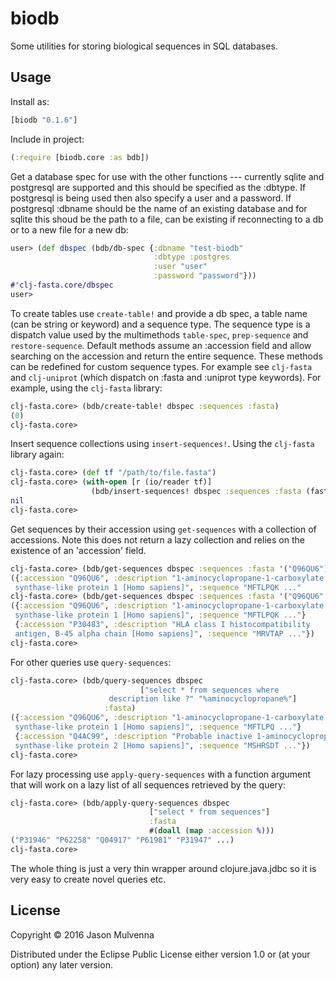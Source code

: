 # biodb

Some utilities for storing biological sequences in SQL databases.

## Usage

Install as:

```clj
[biodb "0.1.6"]
```

Include in project:

```clj
(:require [biodb.core :as bdb])
```

Get a database spec for use with the other functions --- currently
sqlite and postgresql are supported and this should be specified as
the :dbtype. If postgresql is being used then also specify a user and
a password. If postgresql :dbname should be the name of an existing
database and for sqlite this shoud be the path to a file, can be
existing if reconnecting to a db or to a new file for a new db:

```clj
user> (def dbspec (bdb/db-spec {:dbname "test-biodb"
                                :dbtype :postgres
                                :user "user"
                                :password "password"}))
#'clj-fasta.core/dbspec
user>
```

To create tables use `create-table!` and provide a db spec, a table
name (can be string or keyword) and a sequence type. The sequence type
is a dispatch value used by the multimethods `table-spec`,
`prep-sequence` and `restore-sequence`. Default methods assume an
:accession field and allow searching on the accession and return the
entire sequence. These methods can be redefined for custom sequence
types. For example see `clj-fasta` and `clj-uniprot` (which dispatch
on :fasta and :uniprot type keywords). For example, using the
`clj-fasta` library:

```clj
clj-fasta.core> (bdb/create-table! dbspec :sequences :fasta)
(0)
clj-fasta.core>
```

Insert sequence collections using `insert-sequences!`. Using the
`clj-fasta` library again:

```clj
clj-fasta.core> (def tf "/path/to/file.fasta")
clj-fasta.core> (with-open [r (io/reader tf)]
                  (bdb/insert-sequences! dbspec :sequences :fasta (fasta-seq r)))
nil		  
clj-fasta.core>
```

Get sequences by their accession using `get-sequences` with a
collection of accessions. Note this does not return a lazy collection
and relies on the existence of an 'accession' field.

```clj
clj-fasta.core> (bdb/get-sequences dbspec :sequences :fasta '("Q96QU6"))
({:accession "Q96QU6", :description "1-aminocyclopropane-1-carboxylate
 synthase-like protein 1 [Homo sapiens]", :sequence "MFTLPQK ..."
clj-fasta.core> (bdb/get-sequences dbspec :sequences :fasta '("Q96QU6" "P30483"))
({:accession "Q96QU6", :description "1-aminocyclopropane-1-carboxylate
 synthase-like protein 1 [Homo sapiens]", :sequence "MFTLPQK ..."}
 {:accession "P30483", :description "HLA class I histocompatibility
 antigen, B-45 alpha chain [Homo sapiens]", :sequence "MRVTAP ..."})
clj-fasta.core> 
```

For other queries use `query-sequences`:

```clj
clj-fasta.core> (bdb/query-sequences dbspec
                 		     ["select * from sequences where
				      description like ?" "%aminocyclopropane%"]
				     :fasta)
({:accession "Q96QU6", :description "1-aminocyclopropane-1-carboxylate
 synthase-like protein 1 [Homo sapiens]", :sequence "MFTLPQ ..."}
 {:accession "Q4AC99", :description "Probable inactive 1-aminocyclopropane-1-carboxylate
 synthase-like protein 2 [Homo sapiens]", :sequence "MSHRSDT ..."})
clj-fasta.core> 
```

For lazy processing use `apply-query-sequences` with a function
argument that will work on a lazy list of all sequences retrieved by
the query:

```clj
clj-fasta.core> (bdb/apply-query-sequences dbspec
                 			   ["select * from sequences"]
                 			   :fasta
                 			   #(doall (map :accession %)))
("P31946" "P62258" "Q04917" "P61981" "P31947" ...)
clj-fasta.core>
```

The whole thing is just a very thin wrapper around clojure.java.jdbc
so it is very easy to create novel queries etc.

## License

Copyright © 2016 Jason Mulvenna

Distributed under the Eclipse Public License either version 1.0 or (at
your option) any later version.
